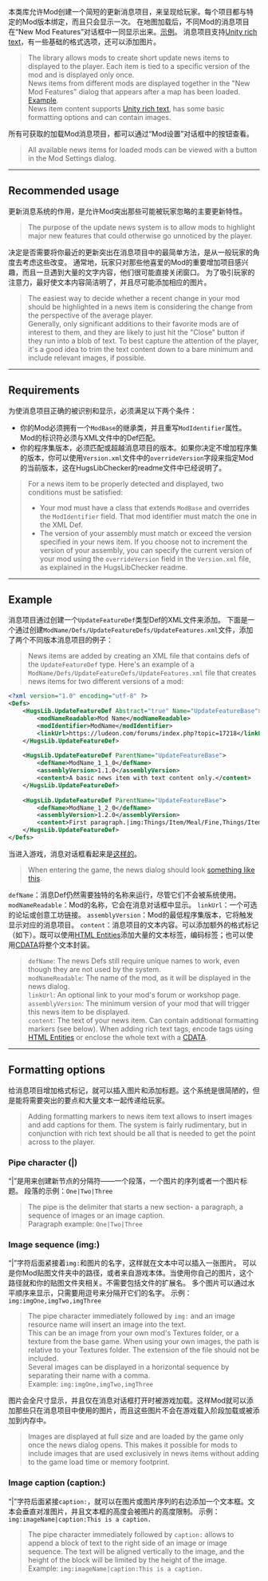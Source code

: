 本类库允许Mod创建一个简短的更新消息项目，来呈现给玩家。每个项目都与特定的Mod版本绑定，而且只会显示一次。
在地图加载后，不同Mod的消息项目在“New Mod Features”对话框中一同显示出来。[示例](http://i.imgur.com/0k6igKb.png)。
消息项目支持[Unity rich text](https://docs.unity3d.com/Manual/StyledText.html)，有一些基础的格式选项，还可以添加图片。
>The library allows mods to create short update news items to displayed to the player. Each item is tied to a specific version of the mod and is displayed only once.  
News items from different mods are displayed together in the "New Mod Features" dialog that appears after a map has been loaded. [Example](http://i.imgur.com/0k6igKb.png).  
News item content supports [Unity rich text](https://docs.unity3d.com/Manual/StyledText.html), has some basic formatting options and can contain images.

所有可获取的加载Mod消息项目，都可以通过“Mod设置”对话框中的按钮查看。
>All available news items for loaded mods can be viewed with a button in the Mod Settings dialog.

***

## Recommended usage
更新消息系统的作用，是允许Mod突出那些可能被玩家忽略的主要更新特性。
>The purpose of the update news system is to allow mods to highlight major new features that could otherwise go unnoticed by the player.

决定是否需要将你最近的更新突出在消息项目中的最简单方法，是从一般玩家的角度去考虑这些改变。
通常地，玩家只对那些他喜爱的Mod的重要增加项目感兴趣，而且一旦遇到大量的文字内容，他们很可能直接关闭窗口。
为了吸引玩家的注意力，最好使文本内容简洁明了，并且尽可能添加相应的图片。
>The easiest way to decide whether a recent change in your mod should be highlighted in a news item is considering the change from the perspective of the average player.  
Generally, only significant additions to their favorite mods are of interest to them, and they are likely to just hit the "Close" button if they run into a blob of text.
To best capture the attention of the player, it's a good idea to trim the text content down to a bare minimum and include relevant images, if possible.

***

## Requirements
为使消息项目正确的被识别和显示，必须满足以下两个条件：
* 你的Mod必须拥有一个`ModBase`的继承类，并且重写`ModIdentifier`属性。Mod的标识符必须与XML文件中的Def匹配。
* 你的程序集版本，必须匹配或超越消息项目的版本。如果你决定不增加程序集的版本，你可以使用`Version.xml`文件中的`overrideVersion`字段来指定Mod的当前版本，这在HugsLibChecker的readme文件中已经说明了。
>For a news item to be properly detected and displayed, two conditions must be satisfied:
>* Your mod must have a class that extends `ModBase` and overrides the `ModIdentifier` field. That mod identifier must match the one in the XML Def.
>* The version of your assembly must match or exceed the version specified in your news item. If you choose not to increment the version of your assembly, you can specify the current version of your mod using the `overrideVersion` field in the `Version.xml` file, as explained in the HugsLibChecker readme.

***

## Example
消息项目通过创建一个`UpdateFeatureDef`类型Def的XML文件来添加。
下面是一个通过创建`ModName/Defs/UpdateFeatureDefs/UpdateFeatures.xml`文件，添加了两个不同版本消息项目的例子：
>News items are added by creating an XML file that contains defs of the `UpdateFeatureDef` type.
Here's an example of a `ModName/Defs/UpdateFeatureDefs/UpdateFeatures.xml` file that creates news items for two different versions of a mod:

```xml
<?xml version="1.0" encoding="utf-8" ?>
<Defs>
	<HugsLib.UpdateFeatureDef Abstract="true" Name="UpdateFeatureBase">
		<modNameReadable>Mod Name</modNameReadable>
		<modIdentifier>ModName</modIdentifier>
		<linkUrl>https://ludeon.com/forums/index.php?topic=17218</linkUrl>
	</HugsLib.UpdateFeatureDef>
	
	<HugsLib.UpdateFeatureDef ParentName="UpdateFeatureBase">
		<defName>ModName_1_1_0</defName>
		<assemblyVersion>1.1.0</assemblyVersion>
		<content>A basic news item with text content only.</content>
	</HugsLib.UpdateFeatureDef>
	
	<HugsLib.UpdateFeatureDef ParentName="UpdateFeatureBase">
		<defName>ModName_1_2_0</defName>
		<assemblyVersion>1.2.0</assemblyVersion>
		<content>First paragraph.|img:Things/Item/Meal/Fine,Things/Item/Meal/Lavish,Things/Item/Meal/Simple|caption:This is a caption.|Another paragraph with &lt;b&gt;rich text&lt;/b&gt;.</content>
	</HugsLib.UpdateFeatureDef>
</Defs>
```
当进入游戏，消息对话框看起来是[这样的](http://i.imgur.com/dGDhfVG.png)。
>When entering the game, the news dialog should look [something like this](http://i.imgur.com/dGDhfVG.png).

`defName`：消息Def仍然需要独特的名称来运行，尽管它们不会被系统使用。
`modNameReadable`：Mod的名称，它会在消息对话框中显示。
`linkUrl`：一个可选的论坛或创意工坊链接。
`assemblyVersion`：Mod的最低程序集版本，它将触发显示对应的消息项目。
`content`：消息项目的文本内容。可以添加额外的格式标记（如下）。既可以使用[HTML Entities](http://www.w3schools.com/html/html_entities.asp)添加大量的文本标签，编码标签；也可以使用[CDATA](https://www.w3.org/TR/REC-xml/#sec-cdata-sect)将整个文本封装。
>`defName`: The news Defs still require unique names to work, even though they are not used by the system.  
`modNameReadable`: The name of the mod, as it will be displayed in the news dialog.  
`linkUrl`: An optional link to your mod's forum or workshop page.  
`assemblyVersion`: The minimum version of your mod that will trigger this news item to be displayed.  
`content`: The text of your news item. Can contain additional formatting markers (see below). When adding rich text tags, encode tags using [HTML Entities](http://www.w3schools.com/html/html_entities.asp) or enclose the whole text with a [CDATA](https://www.w3.org/TR/REC-xml/#sec-cdata-sect).

***

## Formatting options
给消息项目增加格式标记，就可以插入图片和添加标题。这个系统是很简陋的，但是能将需要突出的要点和大量文本一起传递给玩家。
>Adding formatting markers to news item text allows to insert images and add captions for them. The system is fairly rudimentary, but in conjunction with rich text should be all that is needed to get the point across to the player.

### Pipe character (**|**)
“|”是用来创建新节点的分隔符——一个段落，一个图片的序列或者一个图片标题。
段落的示例：`One|Two|Three`
>The pipe is the delimiter that starts a new section- a paragraph, a sequence of images or an image caption.  
Paragraph example: `One|Two|Three`

### Image sequence (img:)
“|”字符后面紧接着`img:`和图片的名字，这样就在文本中可以插入一张图片。
可以是你Mod贴图文件夹中的路径，或者来自游戏本体。当使用你自己的图片，这个路径就和你的贴图文件夹相关。不需要包括文件的扩展名。
多个图片可以通过水平顺序来显示，只需要用逗号来分隔开它们的名字。
示例：`img:imgOne,imgTwo,imgThree`
>The pipe character immediately followed by `img:` and an image resource name will insert an image into the text.  
This can be an image from your own mod's Textures folder, or a texture from the base game. When using your own images, the path is relative to your Textures folder. The extension of the file should not be included.  
Several images can be displayed in a horizontal sequence by separating their name with a comma.  
Example: `img:imgOne,imgTwo,imgThree`

图片会全尺寸显示，并且仅在消息对话框打开时被游戏加载。这样Mod就可以添加那些只在消息项目中使用的图片，而且这些图片不会在游戏载入阶段加载或被添加到内存中。
>Images are displayed at full size and are loaded by the game only once the news dialog opens. This makes it possible for mods to include images that are used exclusively in news items without adding to the game load time or memory footprint.

### Image caption (caption:)
“|”字符后面紧接`caption:`，就可以在图片或图片序列的右边添加一个文本框。文本会垂直对准图片，并且文本框的高度会被图片的高度限制。
示例：`img:imageName|caption:This is a caption.`
>The pipe character immediately followed by `caption:` allows to append a block of text to the right side of an image or image sequence. The text will be aligned vertically to the image, and the height of the block will be limited by the height of the image.  
Example: `img:imageName|caption:This is a caption.`
